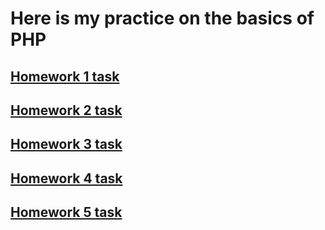 # Here is my practice on the basics of PHP
## [Homework 1 task](https://github.com/STEP-IT-Academy/PHP_Basics/blob/HW_1/PHP_HW_1.pdf)
## [Homework 2 task](https://github.com/STEP-IT-Academy/PHP_Basics/blob/HW_2/PHP_HW_2.pdf)
## [Homework 3 task](https://github.com/STEP-IT-Academy/PHP_Basics/blob/HW_3/PHP_HW_3.pdf)
## [Homework 4 task](https://github.com/STEP-IT-Academy/PHP_Basics/blob/HW_4/PHP_HW_4.pdf)
## [Homework 5 task](https://github.com/STEP-IT-Academy/PHP_Basics/blob/HW_5/PHP_HW_5.pdf)
